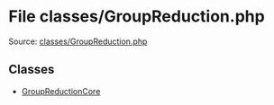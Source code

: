 File classes/GroupReduction.php
=========

Source: [classes/GroupReduction.php](https://github.com/PrestaShop/PrestaShop/blob/1.6.0.13/classes/GroupReduction.php)


Classes
-------

* [GroupReductionCore](class.GroupReductionCore.md)


